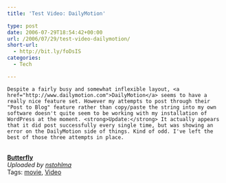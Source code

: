 ```yaml
---
title: 'Test Video: DailyMotion'

type: post
date: 2006-07-29T18:54:42+00:00
url: /2006/07/29/test-video-dailymotion/
short-url:
  - http://bit.ly/foDsIS
categories:
  - Tech

---
```

<div class='microid-mailto+http:sha1:284dc4e8e0554ff64a707657d7be230edac8b8d8'>
  
    Despite a fairly busy and somewhat inflexible layout, <a href="http://www.dailymotion.com">DailyMotion</a> seems to have a really nice feature set. However my attempts to post through their "Post to Blog" feature rather than copy/paste the string into my own software doesn't quite seem to be working with my installation of WordPress at the moment. <strong>Update:</strong> It actually appears that it did post successfully every single time, but was showing an error on the DailyMotion side of things. Kind of odd. I've left the best of those three attempts in place.
  
  
  <div>
    <br /><b><a href="http://www.dailymotion.com/video/x92hh_butterfly">Butterfly</a></b><br /><i>Uploaded by <a href="http://www.dailymotion.com/nstohlma">nstohlma</a></i>
  </div>
</div>

<div class="st-post-tags">
  Tags: <a href="http://www.cavort.org/tag/movie/" title="movie" rel="tag">movie</a>, <a href="http://www.cavort.org/tag/video/" title="Video" rel="tag">Video</a><br />
</div>